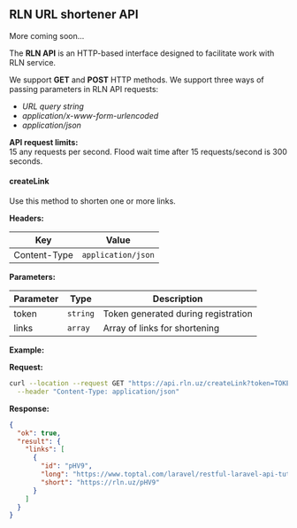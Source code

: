 ## RLN URL shortener API

More coming soon...

The **RLN API** is an HTTP-based interface designed to facilitate work with RLN service.  

We support **GET** and **POST** HTTP methods. We support three ways of passing parameters in RLN API requests:  

* _URL query string_
* _application/x-www-form-urlencoded_
* _application/json_


**API request limits:**  
15 any requests per second. Flood wait time after 15 requests/second is 300 seconds.

#### createLink

Use this method to shorten one or more links.

**Headers:**

| Key | Value |
| --- | --- |
| Content-Type | `application/json` |


**Parameters:**

| Parameter | Type | Description |
| --- | --- | --- |
| token | `string` | Token generated during registration |
| links | `array` | Array of links for shortening |


**Example:**

__Request:__
```bash
curl --location --request GET "https://api.rln.uz/createLink?token=TOKEN&links=LINKS" \
  --header "Content-Type: application/json"
```
 
__Response:__
```json
{
  "ok": true,
  "result": {
    "links": [
      {
        "id": "pHV9",
        "long": "https://www.toptal.com/laravel/restful-laravel-api-tutorial",
        "short": "https://rln.uz/pHV9"
      }
    ]
  }
}
```
